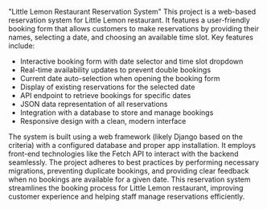 "Little Lemon Restaurant Reservation System"
This project is a web-based reservation system for Little Lemon restaurant. It features a user-friendly booking form that allows customers to make reservations by providing their names, selecting a date, and choosing an available time slot. Key features include:

- Interactive booking form with date selector and time slot dropdown
- Real-time availability updates to prevent double bookings
- Current date auto-selection when opening the booking form
- Display of existing reservations for the selected date
- API endpoint to retrieve bookings for specific dates
- JSON data representation of all reservations
- Integration with a database to store and manage bookings
- Responsive design with a clean, modern interface

The system is built using a web framework (likely Django based on the criteria) with a configured database and proper app installation. It employs front-end technologies like the Fetch API to interact with the backend seamlessly. The project adheres to best practices by performing necessary migrations, preventing duplicate bookings, and providing clear feedback when no bookings are available for a given date.
This reservation system streamlines the booking process for Little Lemon restaurant, improving customer experience and helping staff manage reservations efficiently.
